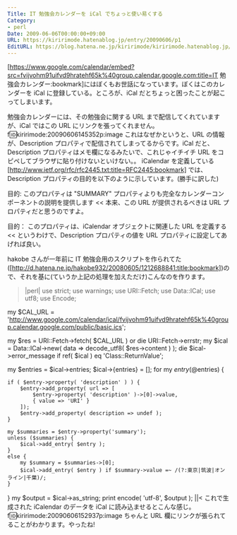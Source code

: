 ```yaml
---
Title: IT 勉強会カレンダーを iCal でちょっと使い易くする
Category:
- perl
Date: 2009-06-06T00:00:00+09:00
URL: https://kiririmode.hatenablog.jp/entry/20090606/p1
EditURL: https://blog.hatena.ne.jp/kiririmode/kiririmode.hatenablog.jp/atom/entry/8454420450078213005
---
```



[https://www.google.com/calendar/embed?src=fvijvohm91uifvd9hratehf65k%40group.calendar.google.com:title=IT 勉強会カレンダー:bookmark]にはぼくもお世話になっています。ぼくはこのカレンダーを iCal に登録している。ところが、iCal だとちょっと困ったことが起こってしまいます。

勉強会カレンダーには、その勉強会に関する URL まで配信してくれていますが、iCal ではこの URL にリンクを張ってくれません。
f:id:kiririmode:20090606145352p:image
これはなぜかというと、URL の情報が、Description プロパティで配信されてしまってるからです。iCal だと、Description プロパティはメモ欄になるみたいで、これじゃイチイチ URL をコピペしてブラウザに貼り付けないといけない。。
iCalendar を定義している [http://www.ietf.org/rfc/rfc2445.txt:title=RFC2445:bookmark] では、Description プロパティの目的を以下のように示しています。(勝手に訳した)
>>
目的:
このプロパティは "SUMMARY" プロパティよりも完全なカレンダーコンポーネントの説明を提供します
<<
本来、この URL が提供されるべきは URL プロパティだと思うのですよ。
>>
目的：
このプロパティは、iCalendar オブジェクトに関連した URL を定義する
<<
というわけで、Description プロパティの値を URL プロパティに設定してあげれば良い。

hakobe さんが一年前に IT 勉強会用のスクリプトを作られてた([http://d.hatena.ne.jp/hakobe932/20080605/1212688841:title:bookmark])ので、それを基に(ていうか上記の処理を加えただけ)こんなのを作ります。
>|perl|
use strict;
use warnings;
use URI::Fetch;
use Data::ICal;
use utf8;
use Encode;

my $CAL_URL = 'http://www.google.com/calendar/ical/fvijvohm91uifvd9hratehf65k%40group.calendar.google.com/public/basic.ics';

my $res = URI::Fetch->fetch( $CAL_URL ) or die URI::Fetch->errstr;
my $ical = Data::ICal->new( data => decode_utf8( $res->content ) );
die $ical->error_message if ref( $ical ) eq 'Class::ReturnValue';

my $entries = $ical->entries;
$ical->{entries} = [];
for my $entry (@$entries) {

    if ( $entry->property( 'description' ) ) {
        $entry->add_property( url => [
            $entry->property( 'description' )->[0]->value,
            { value => 'URI' }
        ]);
        $entry->add_property( description => undef );
    }

    my $summaries = $entry->property('summary');
    unless ($summaries) {
        $ical->add_entry( $entry );
    }
    else {
        my $summary = $summaries->[0];
        $ical->add_entry( $entry ) if $summary->value =~ /(?:東京|筑波|オンライン|千葉)/;
    }
}
my $output = $ical->as_string;
print encode( 'utf-8', $output );
||<
これで生成された iCalendar のデータを iCal に読み込ませるとこんな感じ。
f:id:kiririmode:20090606152937p:image
ちゃんと URL 欄にリンクが張られてることがわかります。やったね! 
